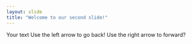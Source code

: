 ```yaml
---
layout: slide
title: "Welcome to our second slide!"
---
```

Your text
Use the left arrow to go back!
Use the right arrow to forward?
